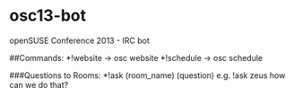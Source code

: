 osc13-bot
=========
openSUSE Conference 2013 - IRC bot

##Commands:
*!website -> osc website
*!schedule -> osc schedule

###Questions to Rooms:
*!ask (room_name) (question)
	e.g. 
	!ask zeus how can we do that?
